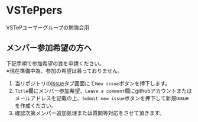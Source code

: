 # VSTePpers
VSTePユーザーグループの勉強会用

## メンバー参加希望の方へ
下記手順で参加希望の旨を申請ください。  
※現在準備中為、参加の希望は募っておりません。

1. 当リポジトリの[Issue](https://github.com/VSTePpers/VSTePpers/issues)タブ画面にて`New issue`ボタンを押下します。
2. `Title`欄にメンバー参加希望、`Leave a comment`欄にgithubアカウントまたはメールアドレスを記載の上、`Submit new issue`ボタンを押下して新規issueを作成ください。
3. 確認次第メンパー追加処理または質問等対応をさせて頂きます。

